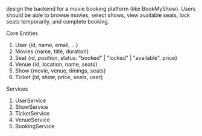 design the backend for a movie booking platform (like BookMyShow).
Users should be able to browse movies, select shows, view available seats, lock seats temporarily, and complete booking.

Core Entities
1. User {id, name, email, ...}
2. Movies {name, title, duration}
3. Seat {id, position, status: "booked" | "locked" | "available", price}
4. Venue {id, location, name, seats}
5. Show {movie, venue, timings, seats}
6. Ticket {id, show, price, seats, user}

Services
1. UserService
2. ShowService
3. TicketService
4. VenueService
5. BookingService